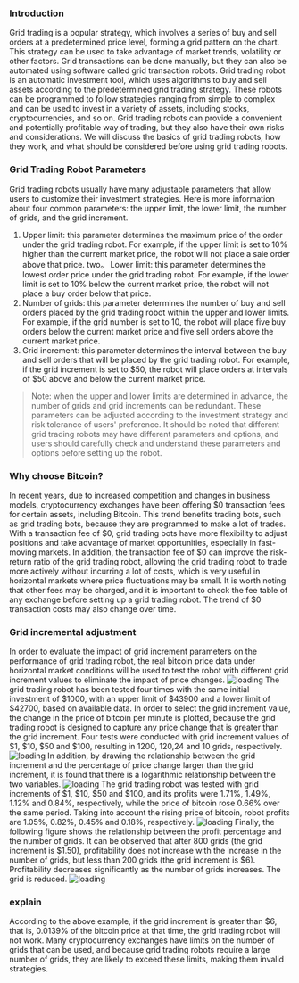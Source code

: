 ### Introduction
Grid trading is a popular strategy, which involves a series of buy and sell orders at a predetermined price level, forming a grid pattern on the chart. This strategy can be used to take advantage of market trends, volatility or other factors. Grid transactions can be done manually, but they can also be automated using software called grid transaction robots.
Grid trading robot is an automatic investment tool, which uses algorithms to buy and sell assets according to the predetermined grid trading strategy. These robots can be programmed to follow strategies ranging from simple to complex and can be used to invest in a variety of assets, including stocks, cryptocurrencies, and so on.
Grid trading robots can provide a convenient and potentially profitable way of trading, but they also have their own risks and considerations. We will discuss the basics of grid trading robots, how they work, and what should be considered before using grid trading robots.
### Grid Trading Robot Parameters
Grid trading robots usually have many adjustable parameters that allow users to customize their investment strategies. Here is more information about four common parameters: the upper limit, the lower limit, the number of grids, and the grid increment.
1. Upper limit: this parameter determines the maximum price of the order under the grid trading robot. For example, if the upper limit is set to 10% higher than the current market price, the robot will not place a sale order above that price.
two。 Lower limit: this parameter determines the lowest order price under the grid trading robot. For example, if the lower limit is set to 10% below the current market price, the robot will not place a buy order below that price.
3. Number of grids: this parameter determines the number of buy and sell orders placed by the grid trading robot within the upper and lower limits. For example, if the grid number is set to 10, the robot will place five buy orders below the current market price and five sell orders above the current market price.
4. Grid increment: this parameter determines the interval between the buy and sell orders that will be placed by the grid trading robot. For example, if the grid increment is set to $50, the robot will place orders at intervals of $50 above and below the current market price.
> Note: when the upper and lower limits are determined in advance, the number of grids and grid increments can be redundant.
These parameters can be adjusted according to the investment strategy and risk tolerance of users' preference. It should be noted that different grid trading robots may have different parameters and options, and users should carefully check and understand these parameters and options before setting up the robot.
### Why choose Bitcoin?
In recent years, due to increased competition and changes in business models, cryptocurrency exchanges have been offering $0 transaction fees for certain assets, including Bitcoin. This trend benefits trading bots, such as grid trading bots, because they are programmed to make a lot of trades. With a transaction fee of $0, grid trading bots have more flexibility to adjust positions and take advantage of market opportunities, especially in fast-moving markets.
In addition, the transaction fee of $0 can improve the risk-return ratio of the grid trading robot, allowing the grid trading robot to trade more actively without incurring a lot of costs, which is very useful in horizontal markets where price fluctuations may be small. It is worth noting that other fees may be charged, and it is important to check the fee table of any exchange before setting up a grid trading robot. The trend of $0 transaction costs may also change over time.
### Grid incremental adjustment
In order to evaluate the impact of grid increment parameters on the performance of grid trading robot, the real bitcoin price data under horizontal market conditions will be used to test the robot with different grid increment values to eliminate the impact of price changes.
![loading](https://saber2pr.top/MyWeb/resource/image/btc_gird_step_op.webp)
The grid trading robot has been tested four times with the same initial investment of $1000, with an upper limit of $43900 and a lower limit of $42700, based on available data. In order to select the grid increment value, the change in the price of bitcoin per minute is plotted, because the grid trading robot is designed to capture any price change that is greater than the grid increment. Four tests were conducted with grid increment values of $1, $10, $50 and $100, resulting in 1200, 120,24 and 10 grids, respectively.
![loading](https://saber2pr.top/MyWeb/resource/image/btc_grid_step_2.webp)
In addition, by drawing the relationship between the grid increment and the percentage of price change larger than the grid increment, it is found that there is a logarithmic relationship between the two variables.
![loading](https://saber2pr.top/MyWeb/resource/image/btc_gird_step_3.webp)
The grid trading robot was tested with grid increments of $1, $10, $50 and $100, and its profits were 1.71%, 1.49%, 1.12% and 0.84%, respectively, while the price of bitcoin rose 0.66% over the same period. Taking into account the rising price of bitcoin, robot profits are 1.05%, 0.82%, 0.45% and 0.18%, respectively.
![loading](https://saber2pr.top/MyWeb/resource/image/btc_gird_step_4.webp)
Finally, the following figure shows the relationship between the profit percentage and the number of grids. It can be observed that after 800 grids (the grid increment is $1.50), profitability does not increase with the increase in the number of grids, but less than 200 grids (the grid increment is $6). Profitability decreases significantly as the number of grids increases. The grid is reduced.
![loading](https://saber2pr.top/MyWeb/resource/image/btc_step_gird_5.webp)
### explain
According to the above example, if the grid increment is greater than $6, that is, 0.0139% of the bitcoin price at that time, the grid trading robot will not work. Many cryptocurrency exchanges have limits on the number of grids that can be used, and because grid trading robots require a large number of grids, they are likely to exceed these limits, making them invalid strategies.